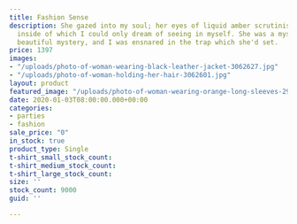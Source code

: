 ```yaml
---
title: Fashion Sense
description: She gazed into my soul; her eyes of liquid amber scrutinising things
  inside of which I could only dream of seeing in myself. She was a mystery. A dangerously
  beautiful mystery, and I was ensnared in the trap which she'd set.
price: 1397
images:
- "/uploads/photo-of-woman-wearing-black-leather-jacket-3062627.jpg"
- "/uploads/photo-of-woman-holding-her-hair-3062601.jpg"
layout: product
featured_image: "/uploads/photo-of-woman-wearing-orange-long-sleeves-2902095.jpg"
date: 2020-01-03T08:00:00.000+00:00
categories:
- parties
- fashion
sale_price: "0"
in_stock: true
product_type: Single
t-shirt_small_stock_count: 
t-shirt_medium_stock_count: 
t-shirt_large_stock_count: 
size: ''
stock_count: 9000
guid: ''

---
```

